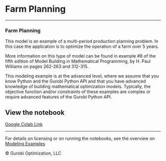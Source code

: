 # Farm Planning

---
### Farm Planning
This model is an example of a multi-period production planning problem. In this case the application is to optimize 
the operation of a farm over 5 years.

More information on this type of model can be found in example #8 of the fifth edition of Model Building in Mathematical Programming, 
by H. Paul Williams on pages 262-263 and 312-315.

This modeling example is at the advanced level, where we assume that you know Python and the Gurobi Python API and that 
you have advanced knowledge of building mathematical optimization models. Typically, the objective function and/or 
constraints of these examples are complex or require advanced features of the Gurobi Python API.

## View the notebook

[Google Colab Link](https://colab.research.google.com/github/Gurobi/modeling-examples/blob/master/farm_planning/farm_planning.ipynb)


----
For details on licensing or on running the notebooks, see the overview on [Modeling Examples](../)

© Gurobi Optimization, LLC